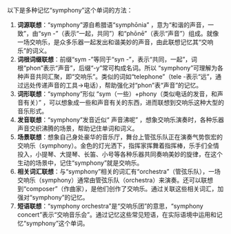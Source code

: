 以下是多种记忆“symphony”这个单词的方法：
1. **词源联想**：“symphony”源自希腊语“symphōnia” ，意为“和谐的声音，一致”，由“syn -”（表示“一起，共同”）和“phōnē”（表示“声音”）组成。就像一场交响乐，是众多乐器一起发出和谐美妙的声音，由此联想记忆其“交响乐”的词义。
2. **词根词缀联想**：前缀“sym -”等同于“syn -”，表示“共同，一起”，词根“phon”表示“声音”，后缀“-y”常可构成名词。所以 “symphony”可理解为各种声音共同汇聚，即“交响乐”。类似的词如“telephone”（tele -表示“远”，通过远处传递声音的工具→电话），帮助强化对“phon”表“声音”的记忆。
3. **词形联想**：“symphony”形似 “sym（一些）+phony（类似电话的发音，和声音有关）” ，可以想象成一些和声音有关的东西，进而联想到交响乐这种大型的音乐形式。
4. **发音联想**：“symphony”发音近似“ 声音沸呢” ，想象交响乐演奏时，各种乐器声音交织沸腾的场景，帮助记住单词和词义。
5. **场景联想**：想象自己身处豪华的音乐厅，舞台上管弦乐队正在演奏气势恢宏的交响乐（symphony）。金色的灯光洒下，指挥家挥舞着指挥棒，乐手们全情投入，小提琴、大提琴、长笛、小号等各种乐器共同奏响美妙的旋律，在这个生动的场景中，记住“symphony”就是交响乐。
6. **相关词汇联想**：与“symphony”相关的词汇有“orchestra”（管弦乐队），一场交响乐（symphony）通常由管弦乐队（orchestra）来演奏。还可以联想到“composer”（作曲家），是他们创作了交响乐。通过关联这些相关词汇，加强对“symphony”的记忆。 
7. **短语联想**：“symphony orchestra”是“交响乐团”的意思，“symphony concert”表示“交响音乐会”。通过记忆这些常见短语，在实际语境中运用和记忆“symphony”这个单词。 
